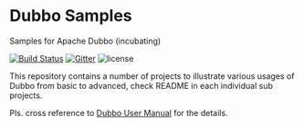 # Dubbo Samples

Samples for Apache Dubbo (incubating)

[![Build Status](https://travis-ci.org/javahongxi/dubbo-samples.svg?branch=master)](https://travis-ci.org/javahongxi/dubbo-samples)
[![Gitter](https://badges.gitter.im/alibaba/dubbo.svg)](https://gitter.im/alibaba/dubbo?utm_source=badge&utm_medium=badge&utm_campaign=pr-badge)
![license](https://img.shields.io/github/license/dubbo/dubbo-samples.svg)

This repository contains a number of projects to illustrate various usages of Dubbo from basic to advanced, check README in each individual sub projects. 

Pls. cross reference to [Dubbo User Manual](http://dubbo.apache.org/en-us/docs/user/quick-start.html) for the details.

